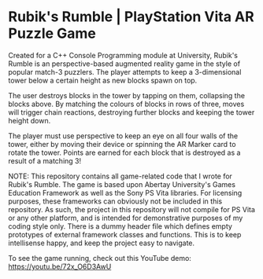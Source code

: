 # Rubik's Rumble | PlayStation Vita AR Puzzle Game

Created for a C++ Console Programming module at University, Rubik's Rumble is an perspective-based augmented reality game in the style of popular match-3 puzzlers. The player attempts to keep a 3-dimensional tower below a certain height as new blocks spawn on top.

The user destroys blocks in the tower by tapping on them, collapsing the blocks above. By matching the colours of blocks in rows of three, moves will trigger chain reactions, destroying further blocks and keeping the tower height down. 

The player must use perspective to keep an eye on all four walls of the tower, either by moving their device or spinning the AR Marker card to rotate the tower. Points are earned for each block that is destroyed as a result of a matching 3!

NOTE: This repository contains all game-related code that I wrote for Rubik's Rumble. The game is based upon Abertay University's Games Education Framework as well as the Sony PS Vita libraries. For licensing purposes, these frameworks can obviously not be included in this repository. As such, the project in this repository will not compile for PS Vita or any other platform, and is intended for demonstrative purposes of my coding style only. There is a dummy header file which defines empty prototypes of external framework classes and functions. This is to keep intellisense happy, and keep the project easy to navigate. 

To see the game running, check out this YouTube demo: https://youtu.be/72x_O6D3AwU 
